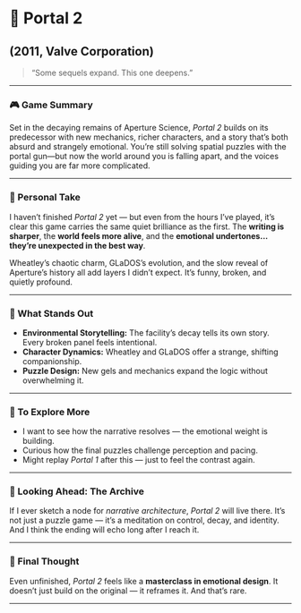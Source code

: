 # 🧪 Portal 2
## (2011, Valve Corporation)

> “Some sequels expand. This one deepens.”

---

### 🎮 Game Summary  
Set in the decaying remains of Aperture Science, *Portal 2* builds on its predecessor with new mechanics, richer characters, and a story that’s both absurd and strangely emotional. You’re still solving spatial puzzles with the portal gun—but now the world around you is falling apart, and the voices guiding you are far more complicated.

---

### 🧠 Personal Take  
I haven’t finished *Portal 2* yet — but even from the hours I’ve played, it’s clear this game carries the same quiet brilliance as the first. The **writing is sharper**, the **world feels more alive**, and the **emotional undertones... they’re unexpected in the best way**.

Wheatley’s chaotic charm, GLaDOS’s evolution, and the slow reveal of Aperture’s history all add layers I didn’t expect. It’s funny, broken, and quietly profound.

---

### 🎨 What Stands Out

- **Environmental Storytelling:** The facility’s decay tells its own story. Every broken panel feels intentional.  
- **Character Dynamics:** Wheatley and GLaDOS offer a strange, shifting companionship.  
- **Puzzle Design:** New gels and mechanics expand the logic without overwhelming it.

---

### 🧪 To Explore More

- I want to see how the narrative resolves — the emotional weight is building.  
- Curious how the final puzzles challenge perception and pacing.  
- Might replay *Portal 1* after this — just to feel the contrast again.

---

### 🔮 Looking Ahead: The Archive  
If I ever sketch a node for *narrative architecture*, *Portal 2* will live there. It’s not just a puzzle game — it’s a meditation on control, decay, and identity. And I think the ending will echo long after I reach it.

---

### 🧘 Final Thought  
Even unfinished, *Portal 2* feels like a **masterclass in emotional design**. It doesn’t just build on the original — it reframes it. And that’s rare.

---